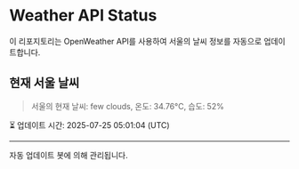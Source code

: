 
# Weather API Status

이 리포지토리는 OpenWeather API를 사용하여 서울의 날씨 정보를 자동으로 업데이트합니다.

## 현재 서울 날씨
> 서울의 현재 날씨: few clouds, 온도: 34.76°C, 습도: 52%

⏳ 업데이트 시간: 2025-07-25 05:01:04 (UTC)

---
자동 업데이트 봇에 의해 관리됩니다.

